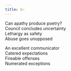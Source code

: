 ```yaml
---
title: S~
---
```


Can apathy produce poetry?\
Council concludes uncertainty\
Lethargy as safety\
Abuse goes unopposed

An excellent communicator \
Catered expectations \
Fireable offenses\
Numerated exceptions
